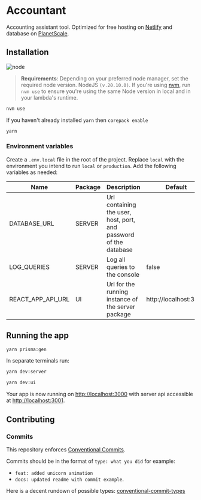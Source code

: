 # Accountant

Accounting assistant tool. Optimized for free hosting on [Netlify](https://www.netlify.com/) and database on [PlanetScale](https://www.planetscale.com/).

## Installation

![node](https://img.shields.io/badge/node-v20.10.0-brightgreen.svg?style=for-the-badge)

> **Requirements**: Depending on your preferred node manager, set the required node version. NodeJS `(v.20.10.0)`. If you're using [nvm](https://github.com/nvm-sh/nvm), run `nvm use` to ensure you're using the same Node version in local and in your lambda's runtime.

```bash
nvm use
```

If you haven't already installed `yarn` then `corepack enable`

```bash
yarn
```

### Environment variables

Create a `.env.local` file in the root of the project. Replace `local` with the environment you intend to run `local` or `production`. Add the following variables as needed:

| Name              | Package | Description                                                       | Default               |
| ----------------- | ------- | ----------------------------------------------------------------- | --------------------- |
| DATABASE_URL      | SERVER  | Url containing the user, host, port, and password of the database |                       |
| LOG_QUERIES       | SERVER  | Log all queries to the console                                    | false                 |
| REACT_APP_API_URL | UI      | Url for the running instance of the server package                | http://localhost:3001 |

## Running the app

```bash
yarn prisma:gen
```

In separate terminals run:

```bash
yarn dev:server
```

```bash
yarn dev:ui
```

Your app is now running on [http://localhost:3000](http://localhost:3000) with server api accessible at [http://localhost:3001](http://localhost:3001).

## Contributing

### Commits

This repository enforces [Conventional Commits](https://www.conventionalcommits.org/).

Commits should be in the format of `type: what you did` for example:

- `feat: added unicorn animation`
- `docs: updated readme with commit example`.

Here is a decent rundown of possible types: [conventional-commit-types
](https://github.com/commitizen/conventional-commit-types/blob/c3a9be4c73e47f2e8197de775f41d981701407fb/index.json)
